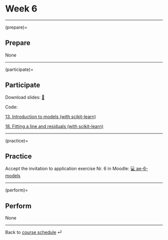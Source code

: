 # Week 6


---

(prepare)=
## Prepare


None

---

(participate)=
## Participate


Download slides: [📑](https://drive.google.com/file/d/1-ZfUfZ671sAIsGPhKhvPfG9_mpgOXuro/view?usp=sharing)


Code: 

[13. Introduction to models (with scikit-learn)](../code/13-ds-happy-scikit.ipynb)


[18. Fitting a line and residuals (with scikit-learn)](../code/18-fitting.ipynb)

<!--
[Scikit-learn API](../tutorials/models/scikit-learn.ipynb)
-->

---

(practice)=
## Practice

Accept the invitation to application exercise Nr. 6 in Moodle: [💻 ae-6-models](https://e-learning.hdm-stuttgart.de/moodle/mod/page/view.php?id=262131)




---

(perform)=
## Perform

None


---

Back to [course schedule](../docs/course-schedule.md) ⏎
